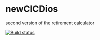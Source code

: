 # newCICDios
second version of the retirement calculator

[![Build status](https://build.appcenter.ms/v0.1/apps/29425b77-6fb4-4a51-8a7b-8399a03e4c5e/branches/dev/badge)](https://appcenter.ms)
